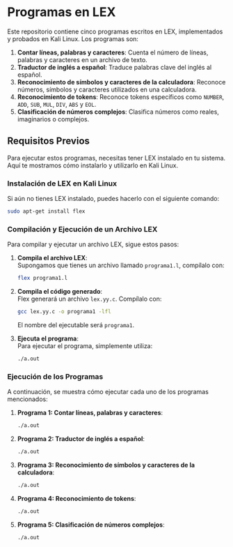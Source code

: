 # Programas en LEX

Este repositorio contiene cinco programas escritos en LEX, implementados y probados en Kali Linux. Los programas son:

1. **Contar líneas, palabras y caracteres**: Cuenta el número de líneas, palabras y caracteres en un archivo de texto.
2. **Traductor de inglés a español**: Traduce palabras clave del inglés al español.
3. **Reconocimiento de símbolos y caracteres de la calculadora**: Reconoce números, símbolos y caracteres utilizados en una calculadora.
4. **Reconocimiento de tokens**: Reconoce tokens específicos como `NUMBER`, `ADD`, `SUB`, `MUL`, `DIV`, `ABS` y `EOL`.
5. **Clasificación de números complejos**: Clasifica números como reales, imaginarios o complejos.

## Requisitos Previos

Para ejecutar estos programas, necesitas tener LEX instalado en tu sistema. Aquí te mostramos cómo instalarlo y utilizarlo en Kali Linux.

### Instalación de LEX en Kali Linux

Si aún no tienes LEX instalado, puedes hacerlo con el siguiente comando:

```bash
sudo apt-get install flex
```

### Compilación y Ejecución de un Archivo LEX

Para compilar y ejecutar un archivo LEX, sigue estos pasos:

1. **Compila el archivo LEX**:  
   Supongamos que tienes un archivo llamado `programa1.l`, compílalo con:

   ```bash
   flex programa1.l
   ```

2. **Compila el código generado**:  
   Flex generará un archivo `lex.yy.c`. Compílalo con:

   ```bash
   gcc lex.yy.c -o programa1 -lfl
   ```

   El nombre del ejecutable será `programa1`.

3. **Ejecuta el programa**:  
   Para ejecutar el programa, simplemente utiliza:

   ```bash
   ./a.out
   ```

### Ejecución de los Programas

A continuación, se muestra cómo ejecutar cada uno de los programas mencionados:

1. **Programa 1: Contar líneas, palabras y caracteres**:

   ```bash
   ./a.out 
   ```

2. **Programa 2: Traductor de inglés a español**:

   ```bash
   ./a.out
   ```

3. **Programa 3: Reconocimiento de símbolos y caracteres de la calculadora**:

   ```bash
   ./a.out
   ```

4. **Programa 4: Reconocimiento de tokens**:

   ```bash
   ./a.out
   ```

5. **Programa 5: Clasificación de números complejos**:

   ```bash
   ./a.out
   ```
